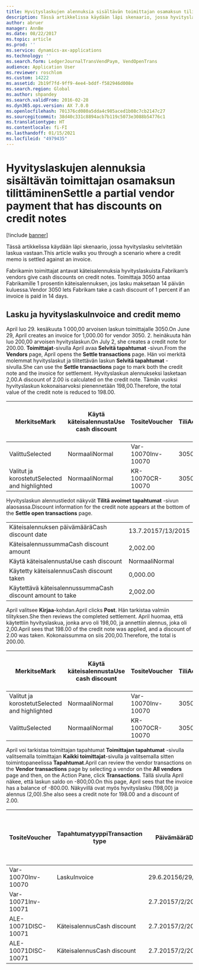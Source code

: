 ```yaml
---
title: Hyvityslaskujen alennuksia sisältävän toimittajan osamaksun tilittäminen
description: Tässä artikkelissa käydään läpi skenaario, jossa hyvityslasku selvitetään laskua vastaan.
author: abruer
manager: AnnBe
ms.date: 08/22/2017
ms.topic: article
ms.prod: ''
ms.service: dynamics-ax-applications
ms.technology: ''
ms.search.form: LedgerJournalTransVendPaym, VendOpenTrans
audience: Application User
ms.reviewer: roschlom
ms.custom: 14222
ms.assetid: 2b19f7fd-9ff9-4ee4-bddf-f582946d008e
ms.search.region: Global
ms.author: shpandey
ms.search.validFrom: 2016-02-28
ms.dyn365.ops.version: AX 7.0.0
ms.openlocfilehash: 701376cd080a5dda4c985aced1b08c7cb2147c27
ms.sourcegitcommit: 38d40c331c8894acb7b119c5073e3088b54776c1
ms.translationtype: HT
ms.contentlocale: fi-FI
ms.lasthandoff: 01/15/2021
ms.locfileid: "4979435"
---
```

# <a name="settle-a-partial-vendor-payment-that-has-discounts-on-credit-notes"></a><span data-ttu-id="93fe6-103">Hyvityslaskujen alennuksia sisältävän toimittajan osamaksun tilittäminen</span><span class="sxs-lookup"><span data-stu-id="93fe6-103">Settle a partial vendor payment that has discounts on credit notes</span></span>

[!include [banner](../includes/banner.md)]

<span data-ttu-id="93fe6-104">Tässä artikkelissa käydään läpi skenaario, jossa hyvityslasku selvitetään laskua vastaan.</span><span class="sxs-lookup"><span data-stu-id="93fe6-104">This article walks you through a scenario where a credit memo is settled against an invoice.</span></span>

<span data-ttu-id="93fe6-105">Fabrikamin toimittajat antavat käteisalennuksia hyvityslaskuista.</span><span class="sxs-lookup"><span data-stu-id="93fe6-105">Fabrikam’s vendors give cash discounts on credit notes.</span></span> <span data-ttu-id="93fe6-106">Toimittaja 3050 antaa Fabrikamille 1 prosentin käteisalennuksen, jos lasku maksetaan 14 päivän kuluessa.</span><span class="sxs-lookup"><span data-stu-id="93fe6-106">Vendor 3050 lets Fabrikam take a cash discount of 1 percent if an invoice is paid in 14 days.</span></span>

## <a name="invoice-and-credit-memo"></a><span data-ttu-id="93fe6-107">Lasku ja hyvityslasku</span><span class="sxs-lookup"><span data-stu-id="93fe6-107">Invoice and credit memo</span></span>
<span data-ttu-id="93fe6-108">April luo 29. kesäkuuta 1 000,00 arvoisen laskun toimittajalle 3050.</span><span class="sxs-lookup"><span data-stu-id="93fe6-108">On June 29, April creates an invoice for 1,000.00 for vendor 3050.</span></span> <span data-ttu-id="93fe6-109">2. heinäkuuta hän luo 200,00 arvoisen hyvityslaskun.</span><span class="sxs-lookup"><span data-stu-id="93fe6-109">On July 2, she creates a credit note for 200.00.</span></span> <span data-ttu-id="93fe6-110">**Toimittajat**-sivulla April avaa **Selvitä tapahtumat** -sivun.</span><span class="sxs-lookup"><span data-stu-id="93fe6-110">From the **Vendors** page, April opens the **Settle transactions** page.</span></span> <span data-ttu-id="93fe6-111">Hän voi merkitä molemmat hyvityslaskut ja tilitettävän laskun **Selvitä tapahtumat** -sivulla.</span><span class="sxs-lookup"><span data-stu-id="93fe6-111">She can use the **Settle transactions** page to mark both the credit note and the invoice for settlement.</span></span> <span data-ttu-id="93fe6-112">Hyvityslaskun alennukseksi lasketaan 2,00.</span><span class="sxs-lookup"><span data-stu-id="93fe6-112">A discount of 2.00 is calculated on the credit note.</span></span> <span data-ttu-id="93fe6-113">Tämän vuoksi hyvityslaskun kokonaisarvoksi pienennetään 198,00.</span><span class="sxs-lookup"><span data-stu-id="93fe6-113">Therefore, the total value of the credit note is reduced to 198.00.</span></span>

| <span data-ttu-id="93fe6-114">Merkitse</span><span class="sxs-lookup"><span data-stu-id="93fe6-114">Mark</span></span>                     | <span data-ttu-id="93fe6-115">Käytä käteisalennusta</span><span class="sxs-lookup"><span data-stu-id="93fe6-115">Use cash discount</span></span> | <span data-ttu-id="93fe6-116">Tosite</span><span class="sxs-lookup"><span data-stu-id="93fe6-116">Voucher</span></span>   | <span data-ttu-id="93fe6-117">Tili</span><span class="sxs-lookup"><span data-stu-id="93fe6-117">Account</span></span> | <span data-ttu-id="93fe6-118">Päivämäärä</span><span class="sxs-lookup"><span data-stu-id="93fe6-118">Date</span></span>      | <span data-ttu-id="93fe6-119">Eräpäivä</span><span class="sxs-lookup"><span data-stu-id="93fe6-119">Due date</span></span>  | <span data-ttu-id="93fe6-120">Lasku</span><span class="sxs-lookup"><span data-stu-id="93fe6-120">Invoice</span></span> | <span data-ttu-id="93fe6-121">Summa tapahtuman valuuttana</span><span class="sxs-lookup"><span data-stu-id="93fe6-121">Amount in transaction currency</span></span> | <span data-ttu-id="93fe6-122">Valuutta</span><span class="sxs-lookup"><span data-stu-id="93fe6-122">Currency</span></span> | <span data-ttu-id="93fe6-123">Täsmäytettävä summa</span><span class="sxs-lookup"><span data-stu-id="93fe6-123">Amount to settle</span></span> |
|--------------------------|-------------------|-----------|---------|-----------|-----------|---------|--------------------------------|----------|------------------|
| <span data-ttu-id="93fe6-124">Valittu</span><span class="sxs-lookup"><span data-stu-id="93fe6-124">Selected</span></span>                 | <span data-ttu-id="93fe6-125">Normaali</span><span class="sxs-lookup"><span data-stu-id="93fe6-125">Normal</span></span>            | <span data-ttu-id="93fe6-126">Var-10070</span><span class="sxs-lookup"><span data-stu-id="93fe6-126">Inv-10070</span></span> | <span data-ttu-id="93fe6-127">3050</span><span class="sxs-lookup"><span data-stu-id="93fe6-127">3050</span></span>    | <span data-ttu-id="93fe6-128">29.6.2015</span><span class="sxs-lookup"><span data-stu-id="93fe6-128">6/29/2015</span></span> | <span data-ttu-id="93fe6-129">29.7.2015</span><span class="sxs-lookup"><span data-stu-id="93fe6-129">7/29/2015</span></span> | <span data-ttu-id="93fe6-130">10070</span><span class="sxs-lookup"><span data-stu-id="93fe6-130">10070</span></span>   | <span data-ttu-id="93fe6-131">-1 000,00</span><span class="sxs-lookup"><span data-stu-id="93fe6-131">-1,000.00</span></span>                      | <span data-ttu-id="93fe6-132">USD</span><span class="sxs-lookup"><span data-stu-id="93fe6-132">USD</span></span>      | <span data-ttu-id="93fe6-133">-990,00</span><span class="sxs-lookup"><span data-stu-id="93fe6-133">-990.00</span></span>          |
| <span data-ttu-id="93fe6-134">Valitut ja korostetut</span><span class="sxs-lookup"><span data-stu-id="93fe6-134">Selected and highlighted</span></span> | <span data-ttu-id="93fe6-135">Normaali</span><span class="sxs-lookup"><span data-stu-id="93fe6-135">Normal</span></span>            | <span data-ttu-id="93fe6-136">KR-10070</span><span class="sxs-lookup"><span data-stu-id="93fe6-136">CR-10070</span></span>  | <span data-ttu-id="93fe6-137">3050</span><span class="sxs-lookup"><span data-stu-id="93fe6-137">3050</span></span>    | <span data-ttu-id="93fe6-138">2.7.2015</span><span class="sxs-lookup"><span data-stu-id="93fe6-138">7/2/2015</span></span>  | <span data-ttu-id="93fe6-139">29.7.2015</span><span class="sxs-lookup"><span data-stu-id="93fe6-139">7/29/2015</span></span> |         | <span data-ttu-id="93fe6-140">200,00</span><span class="sxs-lookup"><span data-stu-id="93fe6-140">200.00</span></span>                         | <span data-ttu-id="93fe6-141">USD</span><span class="sxs-lookup"><span data-stu-id="93fe6-141">USD</span></span>      | <span data-ttu-id="93fe6-142">198,00</span><span class="sxs-lookup"><span data-stu-id="93fe6-142">198.00</span></span>           |

<span data-ttu-id="93fe6-143">Hyvityslaskun alennustiedot näkyvät **Tilitä avoimet tapahtumat** -sivun alaosassa.</span><span class="sxs-lookup"><span data-stu-id="93fe6-143">Discount information for the credit note appears at the bottom of the **Settle open transactions** page.</span></span>

|                              |           |
|------------------------------|-----------|
| <span data-ttu-id="93fe6-144">Käteisalennuksen päivämäärä</span><span class="sxs-lookup"><span data-stu-id="93fe6-144">Cash discount date</span></span>           | <span data-ttu-id="93fe6-145">13.7.2015</span><span class="sxs-lookup"><span data-stu-id="93fe6-145">7/13/2015</span></span> |
| <span data-ttu-id="93fe6-146">Käteisalennussumma</span><span class="sxs-lookup"><span data-stu-id="93fe6-146">Cash discount amount</span></span>         | <span data-ttu-id="93fe6-147">2,00</span><span class="sxs-lookup"><span data-stu-id="93fe6-147">2.00</span></span>      |
| <span data-ttu-id="93fe6-148">Käytä käteisalennusta</span><span class="sxs-lookup"><span data-stu-id="93fe6-148">Use cash discount</span></span>            | <span data-ttu-id="93fe6-149">Normaali</span><span class="sxs-lookup"><span data-stu-id="93fe6-149">Normal</span></span>    |
| <span data-ttu-id="93fe6-150">Käytetty käteisalennus</span><span class="sxs-lookup"><span data-stu-id="93fe6-150">Cash discount taken</span></span>          | <span data-ttu-id="93fe6-151">0,00</span><span class="sxs-lookup"><span data-stu-id="93fe6-151">0.00</span></span>      |
| <span data-ttu-id="93fe6-152">Käytettävä käteisalennussumma</span><span class="sxs-lookup"><span data-stu-id="93fe6-152">Cash discount amount to take</span></span> | <span data-ttu-id="93fe6-153">2,00</span><span class="sxs-lookup"><span data-stu-id="93fe6-153">2.00</span></span>      |

<span data-ttu-id="93fe6-154">April valitsee **Kirjaa**-kohdan.</span><span class="sxs-lookup"><span data-stu-id="93fe6-154">April clicks **Post**.</span></span> <span data-ttu-id="93fe6-155">Hän tarkistaa valmiin tilityksen.</span><span class="sxs-lookup"><span data-stu-id="93fe6-155">She then reviews the completed settlement.</span></span> <span data-ttu-id="93fe6-156">April huomaa, että käytettiin hyvityslaskua, jonka arvo oli 198,00, ja annettiin alennus, joka oli 2,00.</span><span class="sxs-lookup"><span data-stu-id="93fe6-156">April sees that 198.00 of the credit note was applied, and a discount of 2.00 was taken.</span></span> <span data-ttu-id="93fe6-157">Kokonaissumma on siis 200,00.</span><span class="sxs-lookup"><span data-stu-id="93fe6-157">Therefore, the total is 200.00.</span></span>

| <span data-ttu-id="93fe6-158">Merkitse</span><span class="sxs-lookup"><span data-stu-id="93fe6-158">Mark</span></span>                     | <span data-ttu-id="93fe6-159">Käytä käteisalennusta</span><span class="sxs-lookup"><span data-stu-id="93fe6-159">Use cash discount</span></span> | <span data-ttu-id="93fe6-160">Tosite</span><span class="sxs-lookup"><span data-stu-id="93fe6-160">Voucher</span></span>   | <span data-ttu-id="93fe6-161">Tili</span><span class="sxs-lookup"><span data-stu-id="93fe6-161">Account</span></span> | <span data-ttu-id="93fe6-162">Päivämäärä</span><span class="sxs-lookup"><span data-stu-id="93fe6-162">Date</span></span>      | <span data-ttu-id="93fe6-163">Eräpäivä</span><span class="sxs-lookup"><span data-stu-id="93fe6-163">Due date</span></span>  | <span data-ttu-id="93fe6-164">Lasku</span><span class="sxs-lookup"><span data-stu-id="93fe6-164">Invoice</span></span>  | <span data-ttu-id="93fe6-165">Summa tapahtuman valuuttana</span><span class="sxs-lookup"><span data-stu-id="93fe6-165">Amount in transaction currency</span></span> | <span data-ttu-id="93fe6-166">Valuutta</span><span class="sxs-lookup"><span data-stu-id="93fe6-166">Currency</span></span> | <span data-ttu-id="93fe6-167">Täsmäytettävä summa</span><span class="sxs-lookup"><span data-stu-id="93fe6-167">Amount to settle</span></span> |
|--------------------------|-------------------|-----------|---------|-----------|-----------|----------|--------------------------------|----------|------------------|
| <span data-ttu-id="93fe6-168">Valitut ja korostetut</span><span class="sxs-lookup"><span data-stu-id="93fe6-168">Selected and highlighted</span></span> | <span data-ttu-id="93fe6-169">Normaali</span><span class="sxs-lookup"><span data-stu-id="93fe6-169">Normal</span></span>            | <span data-ttu-id="93fe6-170">Var-10070</span><span class="sxs-lookup"><span data-stu-id="93fe6-170">Inv-10070</span></span> | <span data-ttu-id="93fe6-171">3050</span><span class="sxs-lookup"><span data-stu-id="93fe6-171">3050</span></span>    | <span data-ttu-id="93fe6-172">29.6.2015</span><span class="sxs-lookup"><span data-stu-id="93fe6-172">6/29/2015</span></span> | <span data-ttu-id="93fe6-173">29.7.2015</span><span class="sxs-lookup"><span data-stu-id="93fe6-173">7/29/2015</span></span> | <span data-ttu-id="93fe6-174">10070</span><span class="sxs-lookup"><span data-stu-id="93fe6-174">10070</span></span>    | <span data-ttu-id="93fe6-175">-1 000,00</span><span class="sxs-lookup"><span data-stu-id="93fe6-175">-1,000.00</span></span>                      | <span data-ttu-id="93fe6-176">USD</span><span class="sxs-lookup"><span data-stu-id="93fe6-176">USD</span></span>      | <span data-ttu-id="93fe6-177">-200,00</span><span class="sxs-lookup"><span data-stu-id="93fe6-177">-200.00</span></span>          |
| <span data-ttu-id="93fe6-178">Valittu</span><span class="sxs-lookup"><span data-stu-id="93fe6-178">Selected</span></span>                 | <span data-ttu-id="93fe6-179">Normaali</span><span class="sxs-lookup"><span data-stu-id="93fe6-179">Normal</span></span>            | <span data-ttu-id="93fe6-180">KR-10070</span><span class="sxs-lookup"><span data-stu-id="93fe6-180">CR-10070</span></span>  | <span data-ttu-id="93fe6-181">3050</span><span class="sxs-lookup"><span data-stu-id="93fe6-181">3050</span></span>    | <span data-ttu-id="93fe6-182">2.7.2015</span><span class="sxs-lookup"><span data-stu-id="93fe6-182">7/2/2015</span></span>  | <span data-ttu-id="93fe6-183">29.7.2015</span><span class="sxs-lookup"><span data-stu-id="93fe6-183">7/29/2015</span></span> | <span data-ttu-id="93fe6-184">KR-10070</span><span class="sxs-lookup"><span data-stu-id="93fe6-184">CR-10070</span></span> | <span data-ttu-id="93fe6-185">200,00</span><span class="sxs-lookup"><span data-stu-id="93fe6-185">200.00</span></span>                         | <span data-ttu-id="93fe6-186">USD</span><span class="sxs-lookup"><span data-stu-id="93fe6-186">USD</span></span>      | <span data-ttu-id="93fe6-187">198,00</span><span class="sxs-lookup"><span data-stu-id="93fe6-187">198.00</span></span>           |

<span data-ttu-id="93fe6-188">April voi tarkistaa toimittajan tapahtumat **Toimittajan tapahtumat** -sivulla valitsemalla toimittajan **Kaikki toimittajat**-sivulla ja valitsemalla sitten toimintopaneelissa **Tapahtumat**.</span><span class="sxs-lookup"><span data-stu-id="93fe6-188">April can review the vendor transactions on the **Vendor transactions** page by selecting a vendor on the **All vendors** page and then, on the Action Pane, click **Transactions**.</span></span> <span data-ttu-id="93fe6-189">Tällä sivulla April näkee, että laskun saldo on -800,00.</span><span class="sxs-lookup"><span data-stu-id="93fe6-189">On this page, April sees that the invoice has a balance of -800.00.</span></span> <span data-ttu-id="93fe6-190">Näkyvillä ovat myös hyvityslasku (198,00) ja alennus (2,00).</span><span class="sxs-lookup"><span data-stu-id="93fe6-190">She also sees a credit note for 198.00 and a discount of 2.00.</span></span>

| <span data-ttu-id="93fe6-191">Tosite</span><span class="sxs-lookup"><span data-stu-id="93fe6-191">Voucher</span></span>    | <span data-ttu-id="93fe6-192">Tapahtumatyyppi</span><span class="sxs-lookup"><span data-stu-id="93fe6-192">Transaction type</span></span> | <span data-ttu-id="93fe6-193">Päivämäärä</span><span class="sxs-lookup"><span data-stu-id="93fe6-193">Date</span></span>      | <span data-ttu-id="93fe6-194">Lasku</span><span class="sxs-lookup"><span data-stu-id="93fe6-194">Invoice</span></span> | <span data-ttu-id="93fe6-195">Summa tapahtuman valuuttana debet</span><span class="sxs-lookup"><span data-stu-id="93fe6-195">Amount in transaction currency debit</span></span> | <span data-ttu-id="93fe6-196">Summa tapahtuman valuuttana kredit</span><span class="sxs-lookup"><span data-stu-id="93fe6-196">Amount in transaction currency credit</span></span> | <span data-ttu-id="93fe6-197">Saldo</span><span class="sxs-lookup"><span data-stu-id="93fe6-197">Balance</span></span> | <span data-ttu-id="93fe6-198">Valuutta</span><span class="sxs-lookup"><span data-stu-id="93fe6-198">Currency</span></span> |
|------------|------------------|-----------|---------|--------------------------------------|---------------------------------------|---------|----------|
| <span data-ttu-id="93fe6-199">Var-10070</span><span class="sxs-lookup"><span data-stu-id="93fe6-199">Inv-10070</span></span>  | <span data-ttu-id="93fe6-200">Lasku</span><span class="sxs-lookup"><span data-stu-id="93fe6-200">Invoice</span></span>          | <span data-ttu-id="93fe6-201">29.6.2015</span><span class="sxs-lookup"><span data-stu-id="93fe6-201">6/29/2015</span></span> | <span data-ttu-id="93fe6-202">10070</span><span class="sxs-lookup"><span data-stu-id="93fe6-202">10070</span></span>   |                                      | <span data-ttu-id="93fe6-203">1 000,00</span><span class="sxs-lookup"><span data-stu-id="93fe6-203">1,000.00</span></span>                              | <span data-ttu-id="93fe6-204">-800,00</span><span class="sxs-lookup"><span data-stu-id="93fe6-204">-800.00</span></span> | <span data-ttu-id="93fe6-205">USD</span><span class="sxs-lookup"><span data-stu-id="93fe6-205">USD</span></span>      |
| <span data-ttu-id="93fe6-206">Var-10071</span><span class="sxs-lookup"><span data-stu-id="93fe6-206">Inv-10071</span></span>  |                  | <span data-ttu-id="93fe6-207">2.7.2015</span><span class="sxs-lookup"><span data-stu-id="93fe6-207">7/2/2015</span></span>  | <span data-ttu-id="93fe6-208">CR10071</span><span class="sxs-lookup"><span data-stu-id="93fe6-208">CR10071</span></span> | <span data-ttu-id="93fe6-209">200,00</span><span class="sxs-lookup"><span data-stu-id="93fe6-209">200.00</span></span>                               |                                       | <span data-ttu-id="93fe6-210">0,00</span><span class="sxs-lookup"><span data-stu-id="93fe6-210">0.00</span></span>    | <span data-ttu-id="93fe6-211">USD</span><span class="sxs-lookup"><span data-stu-id="93fe6-211">USD</span></span>      |
| <span data-ttu-id="93fe6-212">ALE-10071</span><span class="sxs-lookup"><span data-stu-id="93fe6-212">DISC-10071</span></span> |  <span data-ttu-id="93fe6-213">Käteisalennus</span><span class="sxs-lookup"><span data-stu-id="93fe6-213">Cash discount</span></span>   | <span data-ttu-id="93fe6-214">2.7.2015</span><span class="sxs-lookup"><span data-stu-id="93fe6-214">7/2/2015</span></span>  |         | <span data-ttu-id="93fe6-215">2,00</span><span class="sxs-lookup"><span data-stu-id="93fe6-215">2.00</span></span>                                 |                                       | <span data-ttu-id="93fe6-216">0,00</span><span class="sxs-lookup"><span data-stu-id="93fe6-216">0.00</span></span>    | <span data-ttu-id="93fe6-217">USD</span><span class="sxs-lookup"><span data-stu-id="93fe6-217">USD</span></span>      |
| <span data-ttu-id="93fe6-218">ALE-10071</span><span class="sxs-lookup"><span data-stu-id="93fe6-218">DISC-10071</span></span> |  <span data-ttu-id="93fe6-219">Käteisalennus</span><span class="sxs-lookup"><span data-stu-id="93fe6-219">Cash discount</span></span>   | <span data-ttu-id="93fe6-220">2.7.2015</span><span class="sxs-lookup"><span data-stu-id="93fe6-220">7/2/2015</span></span>  |         |                                      | <span data-ttu-id="93fe6-221">2,00</span><span class="sxs-lookup"><span data-stu-id="93fe6-221">2.00</span></span>                                  | <span data-ttu-id="93fe6-222">0,00</span><span class="sxs-lookup"><span data-stu-id="93fe6-222">0.00</span></span>    | <span data-ttu-id="93fe6-223">USD</span><span class="sxs-lookup"><span data-stu-id="93fe6-223">USD</span></span>      |





